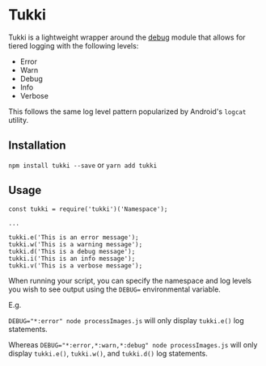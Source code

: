 # Tukki

Tukki is a lightweight wrapper around the [debug](https://github.com/visionmedia/debug) module that allows for tiered logging with the following levels:

* Error
* Warn
* Debug
* Info
* Verbose

This follows the same log level pattern popularized by Android's `logcat` utility.

## Installation

`npm install tukki --save` or `yarn add tukki`

## Usage

```
const tukki = require('tukki')('Namespace');

...

tukki.e('This is an error message');
tukki.w('This is a warning message');
tukki.d('This is a debug message');
tukki.i('This is an info message');
tukki.v('This is a verbose message');
```

When running your script, you can specify the namespace and log levels you wish to see output using the `DEBUG=` environmental variable.

E.g. 

`DEBUG="*:error" node processImages.js` will only display `tukki.e()` log statements.

Whereas `DEBUG="*:error,*:warn,*:debug" node processImages.js` will only display `tukki.e()`, `tukki.w()`, and `tukki.d()` log statements.